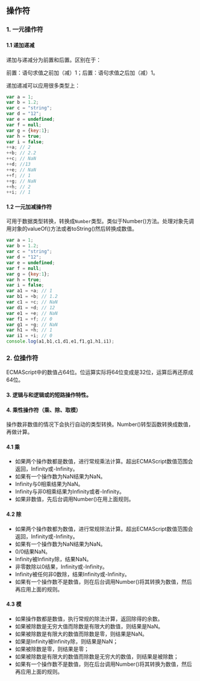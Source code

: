 ## 操作符

### 1. 一元操作符

#### 1.1 递加递减

递加与递减分为前置和后置。区别在于：

前置：语句求值之前加（减）1；后置：语句求值之后加（减）1。

递加递减可以应用很多类型上：

```javascript
var a = 1;
var b = 1.2;
var c = "string";
var d = "12";
var e = undefined;
var f = null;
var g = {key:1};
var h = true;
var i = false;
++a; // 2
++b; // 2.2
++c; // NaN
++d; //13
++e; // NaN
++f; // 1
++g; // NaN
++h; // 2
++i; // 1
```

#### 1.2 一元加减操作符

可用于数据类型转换，转换成`Number`类型。类似于Number()方法。处理对象先调用对象的valueOf()方法或者toString()然后转换成数值。

```javascript
var a = 1;
var b = 1.2;
var c = "string";
var d = "12";
var e = undefined;
var f = null;
var g = {key:1};
var h = true;
var i = false;
var a1 = +a; // 1
var b1 = +b; // 1.2
var c1 = +c; // NaN
var d1 = +d; // 12
var e1 = +e; // NaN
var f1 = +f; // 0
var g1 = +g; // NaN
var h1 = +h; // 1
var i1 = +i; // 0
console.log(a1,b1,c1,d1,e1,f1,g1,h1,i1);
```

### 2. 位操作符

ECMAScript中的数值占64位。位运算实际将64位变成是32位，运算后再还原成64位。

#### 3. 逻辑与和逻辑或的短路操作特性。

#### 4. 乘性操作符（乘、除、取模）

操作数非数值的情况下会执行自动的类型转换。Number()转型函数转换成数值，再做计算。

#### 4.1 乘

- 如果两个操作数都是数值，进行常规乘法计算。超出ECMAScript数值范围会返回，Infinity或-Infinity。
- 如果有一个操作数为NaN结果为NaN。
- Infinity与0相乘结果为NaN。
- Infinity与非0相乘结果为Infinity或者-Infinity。
- 如果非数值，先后台调用Number()在用上面规则。

#### 4.2 除

- 如果两个操作数都为数值，进行常规除法计算。超出ECMAScript数值范围会返回，Infinity或-Infinity。
- 如果有一个操作数为NaN结果为NaN。
- 0/0结果NaN。
- Infinity被Infinity除，结果NaN。
- 非零数除以0结果，Infinity或-Infinity。
- Infinity被任何非0数除，结果Infinity或-Infinity。
- 如果有一个操作数不是数值，则在后台调用Number()将其转换为数值，然后再应用上面的规则。

#### 4.3 模

- 如果操作数都是数值，执行常规的除法计算，返回除得的余数。
- 如果被除数是无穷大值而除数是有限大的数值，则结果是NaN。
- 如果被除数是有限大的数值而除数是零，则结果是NaN。
- 如果是Infinity被Infinity除，则结果是NaN；
- 如果被除数是零，则结果是零；
-  如果被除数是有限大的数值而除数是无穷大的数值，则结果是被除数；
- 如果有一个操作数不是数值，则在后台调用Number()将其转换为数值，然后再应用上面的规则。
